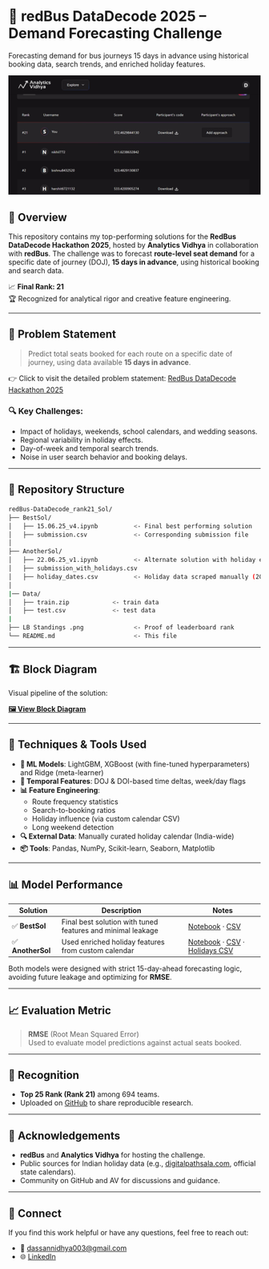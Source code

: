 # 🚌 redBus DataDecode 2025 – Demand Forecasting Challenge

Forecasting demand for bus journeys 15 days in advance using historical booking data, search trends, and enriched holiday features.

![Leaderboard Proof](https://github.com/SannidhyaDas/redBus-DataDecode_rank21_Sol/blob/main/BestSol/LB%20Standings%20.png)

## 🚀 Overview

This repository contains my top-performing solutions for the **RedBus DataDecode Hackathon 2025**, hosted by **Analytics Vidhya** in collaboration with **redBus**. The challenge was to forecast **route-level seat demand** for a specific date of journey (DOJ), **15 days in advance**, using historical booking and search data.

📈 **Final Rank: 21**  
🏆 Recognized for analytical rigor and creative feature engineering.

---

## 🧠 Problem Statement

> Predict total seats booked for each route on a specific date of journey, using data available **15 days in advance**.

👉 Click to visit the detailed problem statement: [RedBus DataDecode Hackathon 2025](https://www.analyticsvidhya.com/datahack/contest/redbus-data-decode-hackathon-2025/)

### 🔍 Key Challenges:
- Impact of holidays, weekends, school calendars, and wedding seasons.
- Regional variability in holiday effects.
- Day-of-week and temporal search trends.
- Noise in user search behavior and booking delays.

---

## 📁 Repository Structure

```bash
redBus-DataDecode_rank21_Sol/
├── BestSol/
│   ├── 15.06.25_v4.ipynb          <- Final best performing solution
│   ├── submission.csv             <- Corresponding submission file
│
├── AnotherSol/
│   ├── 22.06.25_v1.ipynb          <- Alternate solution with holiday enrichment
│   ├── submission_with_holidays.csv
│   ├── holiday_dates.csv          <- Holiday data scraped manually (2023–2025)
│
|── Data/
│   ├── train.zip            <- train data 
│   ├── test.csv             <- test data
|
├── LB Standings .png              <- Proof of leaderboard rank
└── README.md                      <- This file

```
---

## 🏗️ Block Diagram

Visual pipeline of the solution:

**[🖼️ View Block Diagram](your_block_diagram_link_here)**

---

## 🔧 Techniques & Tools Used

- **🧠 ML Models**: LightGBM, XGBoost (with fine-tuned hyperparameters) and Ridge (meta-learner)
- **📅 Temporal Features**: DOJ & DOI-based time deltas, week/day flags
- **📊 Feature Engineering**:
  - Route frequency statistics
  - Search-to-booking ratios
  - Holiday influence (via custom calendar CSV)
  - Long weekend detection
- **🔍 External Data**: Manually curated holiday calendar (India-wide)
- **📦 Tools**: Pandas, NumPy, Scikit-learn, Seaborn, Matplotlib

---

## 📊 Model Performance

| Solution | Description | Notes |
|----------|-------------|-------|
| ✅ **BestSol** | Final best solution with tuned features and minimal leakage | [Notebook](BestSol/15.06.25_v4.ipynb) · [CSV](BestSol/submission.csv) |
| ✅ **AnotherSol** | Used enriched holiday features from custom calendar | [Notebook](AnotherSol/22.06.25_v1.ipynb) · [CSV](AnotherSol/submission_with_holidays.csv) · [Holidays CSV](AnotherSol/holiday_dates.csv) |

Both models were designed with strict 15-day-ahead forecasting logic, avoiding future leakage and optimizing for **RMSE**.

---

## 📈 Evaluation Metric

> **RMSE** (Root Mean Squared Error)  
Used to evaluate model predictions against actual seats booked.

---

## 🏅 Recognition

- **Top 25 Rank (Rank 21)** among 694 teams.
- Uploaded on [GitHub](https://github.com/SannidhyaDas/redBus-DataDecode_rank21_Sol) to share reproducible research.

---

## 🙏 Acknowledgements

- **redBus** and **Analytics Vidhya** for hosting the challenge.
- Public sources for Indian holiday data (e.g., [digitalpathsala.com](https://digitalpathsala.com/indian-festival-calendar-2024/), official state calendars).
- Community on GitHub and AV for discussions and guidance.

---
## 🤝 Connect

If you find this work helpful or have any questions, feel free to reach out:

- 📧 dassannidhya003@gmail.com
- 🌐 [LinkedIn](https://www.linkedin.com/in/sannidhya-das3/)

